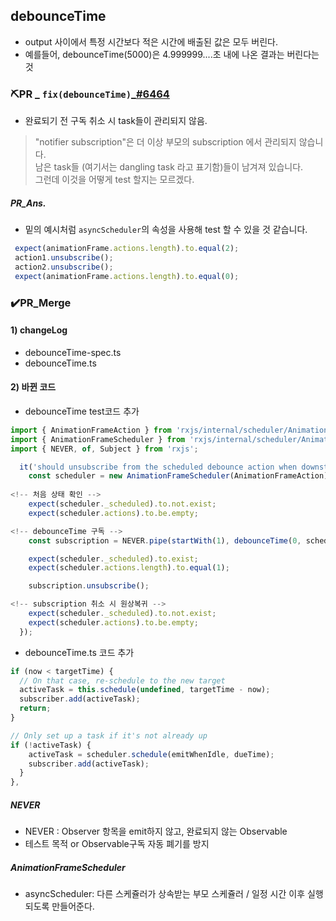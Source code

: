 ## debounceTime
- output 사이에서 특정 시간보다 적은 시간에 배출된 값은 모두 버린다.
- 예를들어, debounceTime(5000)은 4.999999....초 내에 나온 결과는 버린다는 것

### ⛏️PR _ `fix(debounceTime)`_[#6464](https://github.com/ReactiveX/rxjs/pull/6464)
- 완료되기 전 구독 취소 시 task들이 관리되지 않음.
> "notifier subscription"은 더 이상 부모의 subscription 에서 관리되지 않습니다.        
> 남은 task들 (여기서는 dangling task 라고 표기함)들이 남겨져 있습니다.     
> 그런데 이것을 어떻게 test 할지는 모르겠다. 

##### PR_Ans.
- 밑의 예시처럼 `asyncScheduler`의 속성을 사용해 test 할 수 있을 것 같습니다.
```javascript
 expect(animationFrame.actions.length).to.equal(2); 
 action1.unsubscribe(); 
 action2.unsubscribe(); 
 expect(animationFrame.actions.length).to.equal(0);
```

### ✔️PR_Merge
#### 1)  changeLog
- debounceTime-spec.ts
- debounceTime.ts


#### 2) 바뀐 코드
- debounceTime test코드 추가
```javascript
import { AnimationFrameAction } from 'rxjs/internal/scheduler/AnimationFrameAction';
import { AnimationFrameScheduler } from 'rxjs/internal/scheduler/AnimationFrameScheduler';
import { NEVER, of, Subject } from 'rxjs';

  it('should unsubscribe from the scheduled debounce action when downstream unsubscribes', () => {
    const scheduler = new AnimationFrameScheduler(AnimationFrameAction);
    
<!-- 처음 상태 확인 -->
    expect(scheduler._scheduled).to.not.exist;
    expect(scheduler.actions).to.be.empty;

<!-- debounceTime 구독 -->
    const subscription = NEVER.pipe(startWith(1), debounceTime(0, scheduler)).subscribe();

    expect(scheduler._scheduled).to.exist;
    expect(scheduler.actions.length).to.equal(1);

    subscription.unsubscribe();

<!-- subscription 취소 시 원상복귀 -->
    expect(scheduler._scheduled).to.not.exist;
    expect(scheduler.actions).to.be.empty;
  });
```
- debounceTime.ts 코드 추가
```javascript
if (now < targetTime) {
  // On that case, re-schedule to the new target
  activeTask = this.schedule(undefined, targetTime - now);
  subscriber.add(activeTask);
  return;
}

// Only set up a task if it's not already up
if (!activeTask) {
    activeTask = scheduler.schedule(emitWhenIdle, dueTime);
    subscriber.add(activeTask);
  }
},
```
##### NEVER
- NEVER : Observer 항목을 emit하지 않고, 완료되지 않는 Observable
- 테스트 목적 or Observable구독 자동 폐기를 방지

##### AnimationFrameScheduler
- asyncScheduler: 다른 스케쥴러가 상속받는 부모 스케쥴러 / 일정 시간 이후 실행되도록 만들어준다.

